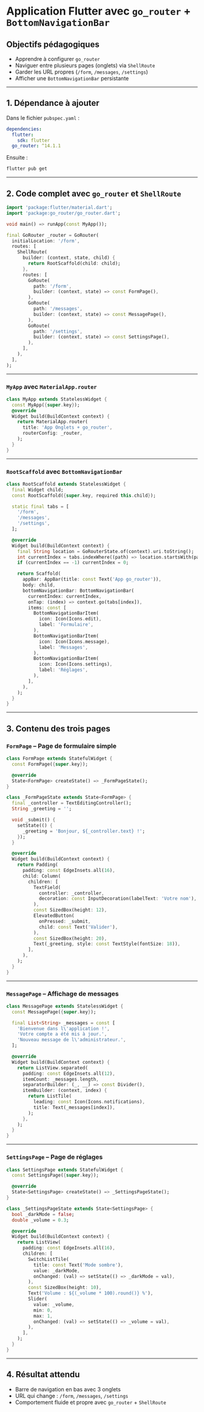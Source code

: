 # <h1 id="go-router-bottom">Application Flutter avec `go_router` + `BottomNavigationBar`</h1>

## <h2 id="objectif">Objectifs pédagogiques</h2>

* Apprendre à configurer `go_router`
* Naviguer entre plusieurs pages (onglets) via `ShellRoute`
* Garder les URL propres (`/form`, `/messages`, `/settings`)
* Afficher une `BottomNavigationBar` persistante

---

## <h2 id="1">1. Dépendance à ajouter</h2>

Dans le fichier `pubspec.yaml` :

```yaml
dependencies:
  flutter:
    sdk: flutter
  go_router: ^14.1.1
```

Ensuite :

```bash
flutter pub get
```

---

## <h2 id="2">2. Code complet avec `go_router` et `ShellRoute`</h2>

```dart
import 'package:flutter/material.dart';
import 'package:go_router/go_router.dart';

void main() => runApp(const MyApp());

final GoRouter _router = GoRouter(
  initialLocation: '/form',
  routes: [
    ShellRoute(
      builder: (context, state, child) {
        return RootScaffold(child: child);
      },
      routes: [
        GoRoute(
          path: '/form',
          builder: (context, state) => const FormPage(),
        ),
        GoRoute(
          path: '/messages',
          builder: (context, state) => const MessagePage(),
        ),
        GoRoute(
          path: '/settings',
          builder: (context, state) => const SettingsPage(),
        ),
      ],
    ),
  ],
);
```

---

### `MyApp` avec `MaterialApp.router`

```dart
class MyApp extends StatelessWidget {
  const MyApp({super.key});
  @override
  Widget build(BuildContext context) {
    return MaterialApp.router(
      title: 'App Onglets + go_router',
      routerConfig: _router,
    );
  }
}
```

---

### `RootScaffold` avec `BottomNavigationBar`

```dart
class RootScaffold extends StatelessWidget {
  final Widget child;
  const RootScaffold({super.key, required this.child});

  static final tabs = [
    '/form',
    '/messages',
    '/settings',
  ];

  @override
  Widget build(BuildContext context) {
    final String location = GoRouterState.of(context).uri.toString();
    int currentIndex = tabs.indexWhere((path) => location.startsWith(path));
    if (currentIndex == -1) currentIndex = 0;

    return Scaffold(
      appBar: AppBar(title: const Text('App go_router')),
      body: child,
      bottomNavigationBar: BottomNavigationBar(
        currentIndex: currentIndex,
        onTap: (index) => context.go(tabs[index]),
        items: const [
          BottomNavigationBarItem(
            icon: Icon(Icons.edit),
            label: 'Formulaire',
          ),
          BottomNavigationBarItem(
            icon: Icon(Icons.message),
            label: 'Messages',
          ),
          BottomNavigationBarItem(
            icon: Icon(Icons.settings),
            label: 'Réglages',
          ),
        ],
      ),
    );
  }
}
```

---

## <h2 id="3">3. Contenu des trois pages</h2>

### `FormPage` – Page de formulaire simple

```dart
class FormPage extends StatefulWidget {
  const FormPage({super.key});

  @override
  State<FormPage> createState() => _FormPageState();
}

class _FormPageState extends State<FormPage> {
  final _controller = TextEditingController();
  String _greeting = '';

  void _submit() {
    setState(() {
      _greeting = 'Bonjour, ${_controller.text} !';
    });
  }

  @override
  Widget build(BuildContext context) {
    return Padding(
      padding: const EdgeInsets.all(16),
      child: Column(
        children: [
          TextField(
            controller: _controller,
            decoration: const InputDecoration(labelText: 'Votre nom'),
          ),
          const SizedBox(height: 12),
          ElevatedButton(
            onPressed: _submit,
            child: const Text('Valider'),
          ),
          const SizedBox(height: 20),
          Text(_greeting, style: const TextStyle(fontSize: 18)),
        ],
      ),
    );
  }
}
```

---

### `MessagePage` – Affichage de messages

```dart
class MessagePage extends StatelessWidget {
  const MessagePage({super.key});

  final List<String> _messages = const [
    'Bienvenue dans l\'application !',
    'Votre compte a été mis à jour.',
    'Nouveau message de l\'administrateur.',
  ];

  @override
  Widget build(BuildContext context) {
    return ListView.separated(
      padding: const EdgeInsets.all(12),
      itemCount: _messages.length,
      separatorBuilder: (_, __) => const Divider(),
      itemBuilder: (context, index) {
        return ListTile(
          leading: const Icon(Icons.notifications),
          title: Text(_messages[index]),
        );
      },
    );
  }
}
```

---

### `SettingsPage` – Page de réglages

```dart
class SettingsPage extends StatefulWidget {
  const SettingsPage({super.key});

  @override
  State<SettingsPage> createState() => _SettingsPageState();
}

class _SettingsPageState extends State<SettingsPage> {
  bool _darkMode = false;
  double _volume = 0.3;

  @override
  Widget build(BuildContext context) {
    return ListView(
      padding: const EdgeInsets.all(16),
      children: [
        SwitchListTile(
          title: const Text('Mode sombre'),
          value: _darkMode,
          onChanged: (val) => setState(() => _darkMode = val),
        ),
        const SizedBox(height: 10),
        Text('Volume : ${(_volume * 100).round()} %'),
        Slider(
          value: _volume,
          min: 0,
          max: 1,
          onChanged: (val) => setState(() => _volume = val),
        ),
      ],
    );
  }
}
```

---

## <h2 id="4">4. Résultat attendu</h2>

* Barre de navigation en bas avec 3 onglets
* URL qui change : `/form`, `/messages`, `/settings`
* Comportement fluide et propre avec `go_router` + `ShellRoute`


